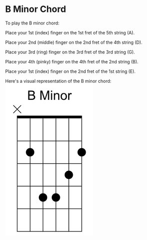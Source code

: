# B Minor Chord

To play the B minor chord:

Place your 1st (index) finger on the 1st fret of the 5th string (A).

Place your 2nd (middle) finger on the 2nd fret of the 4th string (D).

Place your 3rd (ring) finger on the 3rd fret of the 3rd string (G).

Place your 4th (pinky) finger on the 4th fret of the 2nd string (B).

Place your 1st (index) finger on the 2nd fret of the 1st string (E).

Here's a visual representation of the B minor chord:
![B Minor Chord](https://github.com/Gson44/guitarLessonReadmen/blob/main/BMinor.png?raw=true)
